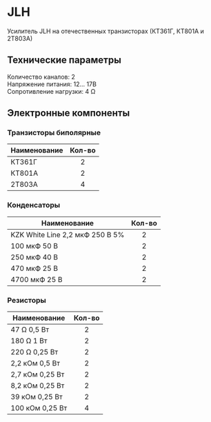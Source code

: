 # JLH
Усилитель JLH на отечественных транзисторах (КТ361Г, КТ801А и 2Т803А)

## Технические параметры
Количество каналов: 2\
Напряжение питания: 12... 17В\
Сопротивление нагрузки: 4 Ω

## Электронные компоненты

### Транзисторы биполярные
Наименование | Кол-во
--- | :---:
КТ361Г | 2
КТ801А | 2
2Т803А | 4

### Конденсаторы
Наименование | Кол-во
--- | :---:
KZK White Line 2,2 мкФ 250 В 5% | 2
100 мкФ 50 В | 2
250 мкФ 40 В | 2
470 мкФ 25 В | 2
4700 мкФ 25 В | 2

### Резисторы
Наименование | Кол-во
--- | :---:
47 Ω 0,5 Вт | 2
180 Ω 1 Вт | 2
220 Ω 0,25 Вт | 2
2,2 кОм 0,5 Вт | 2
2,7 кОм 0,25 Вт | 2
8,2 кОм 0,25 Вт | 2
39 кОм 0,25 Вт | 2
100 кОм 0,25 Вт | 4
